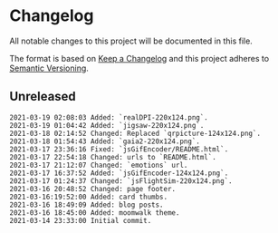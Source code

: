 # Changelog
All notable changes to this project will be documented in this file.

The format is based on [Keep a Changelog](http://keepachangelog.com/en/1.0.0/)
and this project adheres to [Semantic Versioning](http://semver.org/spec/v2.0.0.html).

## Unreleased

```
2021-03-19 02:08:03 Added: `realDPI-220x124.png`.
2021-03-19 01:04:42 Added: `jigsaw-220x124.png`.
2021-03-18 02:14:52 Changed: Replaced `qrpicture-124x124.png`.
2021-03-18 01:54:43 Added: `gaia2-220x124.png`.
2021-03-17 23:36:16 Fixed: `jsGifEncoder/README.html`.
2021-03-17 22:54:18 Changed: urls to `README.html`.
2021-03-17 21:12:07 Changed: `emotions` url.
2021-03-17 16:37:52 Added: `jsGifEncoder-124x124.png`.
2021-03-17 01:24:37 Changed: `jsFlightSim-220x124.png`.
2021-03-16 20:48:52 Changed: page footer.
2021-03-16:19:52:00 Added: card thumbs.
2021-03-16 18:49:09 Added: blog posts.
2021-03-16 18:45:00 Added: moomwalk theme.
2021-03-14 23:33:00 Initial commit.
```
